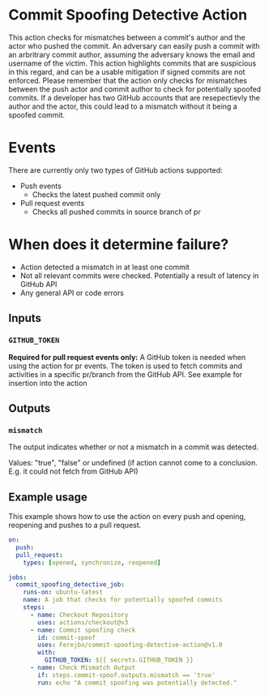 # Commit Spoofing Detective Action

This action checks for mismatches between a commit's author and the actor who pushed the commit. An adversary can easily push a commit with an arbritrary commit author, assuming the adversary knows the email and username of the victim. This action highlights commits that are suspicious in this regard, and can be a usable mitigation if signed commits are not enforced. Please remember that the action only checks for mismatches between the push actor and commit author to check for potentially spoofed commits. If a developer has two GitHub accounts that are resepectievly the author and the actor, this could lead to a mismatch without it being a spoofed commit.

# Events

There are currently only two types of GitHub actions supported:

- Push events
  - Checks the latest pushed commit only
- Pull request events
  - Checks all pushed commits in source branch of pr

# When does it determine failure?

- Action detected a mismatch in at least one commit
- Not all relevant commits were checked. Potentially a result of latency in GitHub API
- Any general API or code errors

## Inputs

### `GITHUB_TOKEN`

**Required for pull request events only:** A GitHub token is needed when using the action for pr events. The token is used to fetch commits and activities in a specific pr/branch from the GitHub API. See example for insertion into the action

## Outputs

### `mismatch`

The output indicates whether or not a mismatch in a commit was detected.

Values: "true", "false" or undefined (if action cannot come to a conclusion. E.g. it could not fetch from GitHub API)

## Example usage

This example shows how to use the action on every push and opening, reopening and pushes to a pull request.

```yaml
on:
  push:
  pull_request:
    types: [opened, synchronize, reopened]

jobs:
  commit_spoofing_detective_job:
    runs-on: ubuntu-latest
    name: A job that checks for potentially spoofed commits
    steps:
      - name: Checkout Repository
        uses: actions/checkout@v3
      - name: Commit spoofing check
        id: commit-spoof
        uses: Ferejbo/commit-spoofing-detective-action@v1.0
        with:
          GITHUB_TOKEN: ${{ secrets.GITHUB_TOKEN }}
      - name: Check Mismatch Output
        if: steps.commit-spoof.outputs.mismatch == 'true'
        run: echo "A commit spoofing was potentially detected."
```

